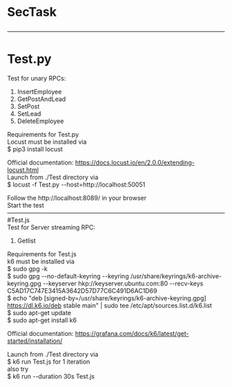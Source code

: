 # SecTask

————————————————————————————————————
# Test.py
Test for unary RPCs:
1. InsertEmployee
2. GetPostAndLead
3. SetPost
4. SetLead
5. DeleteEmployee

Requirements for Test.py  
Locust must be installed via  
    $ pip3 install locust  

Official documentation: https://docs.locust.io/en/2.0.0/extending-locust.html  
Launch from ./Test directory via  
    $ locust -f Test.py --host=http://localhost:50051  

Follow the http://localhost:8089/ in your browser  
Start the test  
————————————————————————————————————
#Test.js  
Test for Server streaming RPC:  
1. Getlist

Requirements for Test.js  
k6 must be installed via  
    $ sudo gpg -k  
    $ sudo gpg --no-default-keyring --keyring /usr/share/keyrings/k6-archive-keyring.gpg --keyserver hkp://keyserver.ubuntu.com:80 --recv-keys C5AD17C747E3415A3642D57D77C6C491D6AC1D69  
    $ echo "deb [signed-by=/usr/share/keyrings/k6-archive-keyring.gpg] https://dl.k6.io/deb stable main" | sudo tee /etc/apt/sources.list.d/k6.list  
    $ sudo apt-get update  
    $ sudo apt-get install k6  

Official documentation: https://grafana.com/docs/k6/latest/get-started/installation/  

Launch from ./Test directory via  
    $ k6 run Test.js 
for 1 iteration  
also try  
    $ k6 run --duration 30s Test.js  